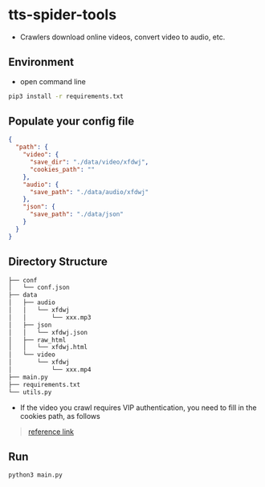 # tts-spider-tools
- Crawlers download online videos, convert video to audio, etc.

## Environment
- open command line

```bash
pip3 install -r requirements.txt
```

## Populate your config file

```json
{
  "path": {
    "video": {
      "save_dir": "./data/video/xfdwj",
      "cookies_path": ""
    },
    "audio": {
      "save_path": "./data/audio/xfdwj"
    },
    "json": {
      "save_path": "./data/json"
    }
  }
}
```

## Directory Structure
```bash
├── conf
│   └── conf.json
├── data
│   ├── audio
│   │   └── xfdwj
│   │       └── xxx.mp3
│   ├── json
│   │   └── xfdwj.json
│   ├── raw_html
│   │   └── xfdwj.html
│   └── video
│       └── xfdwj
│           └── xxx.mp4
├── main.py
├── requirements.txt
└── utils.py

```

- If the video you crawl requires VIP authentication, you need to fill in the cookies path, as follows

> [reference link](https://www.jianshu.com/p/62c0b1d332b6)

## Run
```bash
python3 main.py
```